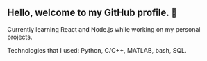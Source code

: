 ## Hello, welcome to my GitHub profile. 👋

Currently learning React and Node.js while working on my personal projects.

Technologies that I used: Python, C/C++, MATLAB, bash, SQL.
